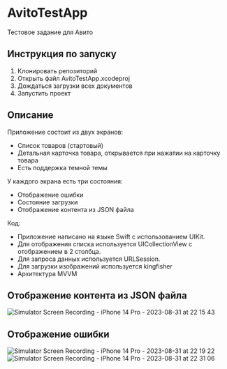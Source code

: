 # AvitoTestApp
Тестовое задание для Авито

## Инструкция по запуску

1. Клонировать репозиторий
2. Открыть файл AvitoTestApp.xcodeproj
3. Дождаться загрузки всех документов
4. Запустить проект

## Описание

Приложение состоит из двух экранов:
- Список товаров (стартовый)
- Детальная карточка товара, открывается при нажатии на карточку товара
- Есть поддержка темной темы

У каждого экрана есть три состояния:
- Отображение ошибки
- Состояние загрузки
- Отображение контента из JSON файла

Код:
- Приложение написано на языке Swift с использованием UIKit.
- Для отображения списка используется UICollectionView с отображением в 2 столбца.
- Для запроса данных используется URLSession.
- Для загрузки изображений используется kingfisher
- Архитектура MVVM
  
## Отображение контента из JSON файла

![Simulator Screen Recording - iPhone 14 Pro - 2023-08-31 at 22 15 43](https://github.com/Ljolikolik/AvitoTestApp/assets/124365634/9846e6cf-08c4-4b3f-9a1c-5fced7c02d65)

## Отображение ошибки

![Simulator Screen Recording - iPhone 14 Pro - 2023-08-31 at 22 19 22](https://github.com/Ljolikolik/AvitoTestApp/assets/124365634/8aa6c4c3-36e6-4948-b4ee-564847b5575d)
![Simulator Screen Recording - iPhone 14 Pro - 2023-08-31 at 22 31 06](https://github.com/Ljolikolik/AvitoTestApp/assets/124365634/64815671-279f-4058-900d-f31f25c6de8a)
